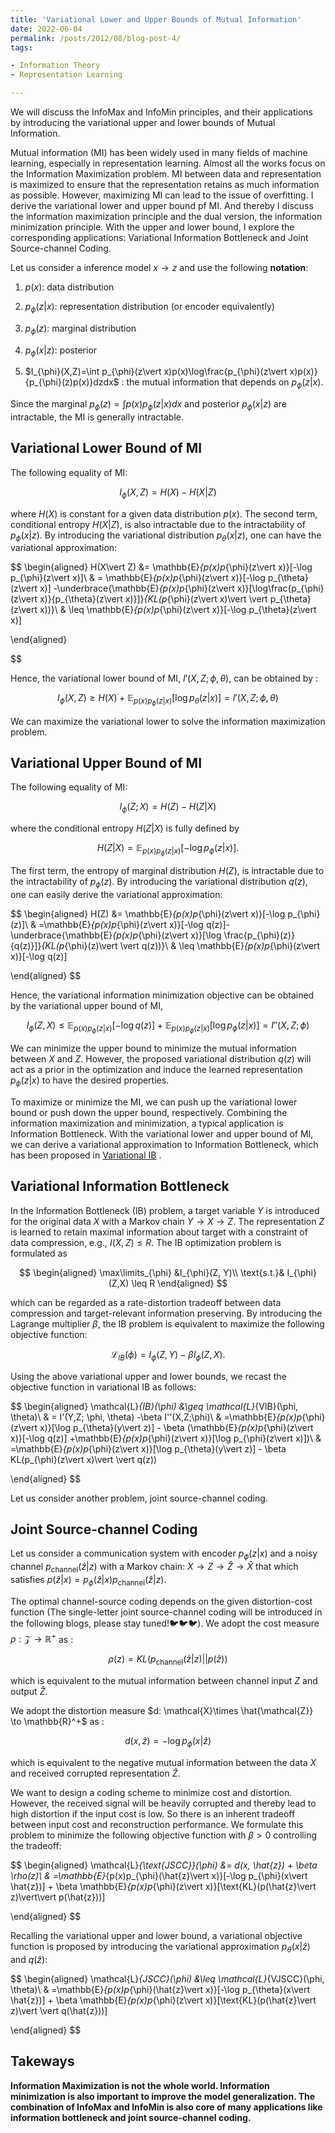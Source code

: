 ```yaml
---
title: 'Variational Lower and Upper Bounds of Mutual Information'
date: 2022-06-04
permalink: /posts/2012/08/blog-post-4/
tags:

- Information Theory
- Representation Learning

---
```


We will discuss the InfoMax and InfoMin principles, and their applications by introducing the variational upper and lower bounds of Mutual Information.

Mutual information (MI) has been widely used in many fields of machine learning, especially in representation learning. Almost all the works focus on the Information Maximization problem. MI between data and representation is maximized to ensure that the representation retains as much information as possible. However, maximizing MI can lead to the issue of overfitting. I derive the variational lower and upper bound pf MI. And thereby I discuss the information maximization principle and the dual version, the information minimization principle. With the upper and lower bound, I explore the corresponding applications: Variational Information Bottleneck and Joint Source-channel Coding.

Let us consider a inference model $x\to z$ and use the following **notation**:

1. $p(x)$: data distribution

2. $p_{\phi}(z\vert x)$:  representation distribution (or encoder equivalently)

3. $p_{\phi}(z)$: marginal distribution

4. $p_{\phi}(x\vert z)$:  posterior

5. $I_{\phi}(X,Z)=\int p_{\phi}(z\vert x)p(x)\log\frac{p_{\phi}(z\vert x)p(x)}{p_{\phi}(z)p(x)}dzdx$ : the mutual information that depends on $p_{\phi}(z\vert x)$.

Since the marginal $p_{\phi}(z) = \int p(x)p_{\phi}(z\vert x)dx$ and posterior $p_{\phi}(x\vert z)$ are intractable, the MI is generally intractable.

## Variational Lower Bound of MI

The following equality of MI: 

$$
I_{\phi}(X,Z) = H(X)-H(X\vert Z)
$$

where $H(X)$ is constant for a given data distribution $p(x)$. The second term, conditional entropy $H(X\vert Z)$, is also intractable due to the intractability of $p_{\phi}(x\vert z)$.  By introducing the variational distribution $p_{\theta}(x\vert z)$, one can have the variational approximation:

$$
\begin{aligned}
H(X\vert Z) &= \mathbb{E}_{p(x)p_{\phi}(z\vert x)}[-\log p_{\phi}(z\vert x)]\\
& = \mathbb{E}_{p(x)p_{\phi}(z\vert x)}[-\log p_{\theta}(z\vert x)] -\underbrace{\mathbb{E}_{p(x)p_{\phi}(z\vert x)}[\log\frac{p_{\phi}(z\vert x)}{p_{\theta}(z\vert x)}]}_{KL(p_{\phi}(z\vert x)\vert \vert p_{\theta}(z\vert x))}\\
& \leq \mathbb{E}_{p(x)p_{\phi}(z\vert x)}[-\log p_{\theta}(z\vert x)]

\end{aligned}


$$

Hence, the variational lower bound of MI, $I'(X,Z; \phi, \theta)$, can be obtained by :

$$
I_{\phi}(X,Z) \geq H(X)+\mathbb{E}_{p(x)p_{\phi}(z\vert x)}[\log p_{\theta}(z\vert x)] = I'(X,Z; \phi, \theta)
$$

We can maximize the variational lower to solve the information maximization problem.

## Variational Upper Bound of MI

The following equality of MI:

$$
I_{\phi}(Z;X) = H(Z) -H(Z\vert X)
$$

where the conditional entropy $H(Z\vert X)$ is fully defined by 

$$
H(Z\vert X) = \mathbb{E}_{p(x)p_{\phi}(z\vert x)}[-\log p_{\phi}(z\vert x)].
$$

The first term, the entropy of marginal distribution $H(Z)$, is intractable due to the intractability of $p_{\phi}(z)$. By introducing the variational distribution $q(z)$, one can easily derive the variational approximation:

$$
\begin{aligned}
H(Z) &= \mathbb{E}_{p(x)p_{\phi}(z\vert x)}[-\log p_{\phi}(z)]\\
& =\mathbb{E}_{p(x)p_{\phi}(z\vert x)}[-\log q(z)]- \underbrace{\mathbb{E}_{p(x)p_{\phi}(z\vert x)}[\log \frac{p_{\phi}(z)}{q(z)}]}_{KL(p_{\phi}(z)\vert \vert q(z))}\\
& \leq \mathbb{E}_{p(x)p_{\phi}(z\vert x)}[-\log q(z)]

\end{aligned}
$$

Hence, the variational information minimization objective can be obtained by the variational upper bound of MI,

$$
I_{\phi}(Z,X) \leq \mathbb{E}_{p(x)p_{\phi}(z\vert x)}[-\log q(z)] +\mathbb{E}_{p(x)p_{\phi}(z\vert x)}[\log p_{\phi}(z\vert x)] = I''(X,Z;\phi)
$$

We can minimize the upper bound to minimize the mutual information between $X$ and $Z$. However, the proposed variational distribution $q(z)$ will act as a prior in the optimization and induce the learned representation $p_{\phi}(z\vert x)$ to have the desired properties. 

To maximize or minimize the MI, we can push up the variational lower bound or push down the upper bound, respectively. Combining the information maximization and minimization, a typical application is Information Bottleneck. With the variational lower and upper bound of MI, we can derive a variational approximation to Information Bottleneck, which has been proposed in [Variational IB](https://arxiv.org/abs/1612.00410v7) .

## Variational Information Bottleneck

In the Information Bottleneck (IB) problem, a target variable $Y$ is introduced for the original data $X$ with a Markov chain $Y\to X \to Z$. The representation $Z$ is learned to retain maximal information about target with a constraint of data compression, e.g., $I(X,Z)\leq R$. The IB optimization problem is formulated as 

$$
\begin{aligned}
\max\limits_{\phi} &I_{\phi}(Z, Y)\\
 \text{s.t.}& I_{\phi}(Z,X) \leq R
\end{aligned}
$$

which can be regarded as a rate-distortion tradeoff between data compression and  target-relevant information preserving. By introducing the Lagrange multiplier $\beta$, the IB problem is equivalent to maximize the following objective function:

$$
\mathcal{L}_{IB}(\phi) = I_{\phi}(Z,Y)-\beta I_{\phi}(Z,X).
$$

Using the above variational upper and lower bounds, we recast the objective function in variational IB as follows:

$$
\begin{aligned}
\mathcal{L}_{IB}(\phi) &\geq \mathcal{L}_{VIB}(\phi, \theta)\\
&  = I'(Y,Z; \phi, \theta) -\beta I''(X,Z;\phi)\\
&  =\mathbb{E}_{p(x)p_{\phi}(z\vert x)}[\log p_{\theta}(y\vert z)] - \beta (\mathbb{E}_{p(x)p_{\phi}(z\vert x)}[-\log q(z)] +\mathbb{E}_{p(x)p_{\phi}(z\vert x)}[\log p_{\phi}(z\vert x)])\\
& =\mathbb{E}_{p(x)p_{\phi}(z\vert x)}[\log p_{\theta}(y\vert z)] - \beta KL(p_{\phi}(z\vert x)\vert \vert q(z))

\end{aligned}
$$

Let us consider another problem, joint source-channel coding.

## Joint Source-channel Coding

Let us consider a communication system with encoder $p_{\phi}(z\vert x)$ and a noisy channel $p_{\text{channel}}(\hat{z}\vert z)$ with a Markov chain: $X\to Z\to \hat{Z}\to \hat{X}$ that which satisfies $p(\hat{z}\vert x) = p_{\phi}(\hat{z}\vert x)p_{\text{channel}}(\hat{z}\vert z)$.

The optimal channel-source coding depends on the given distortion-cost function (The single-letter joint source-channel coding will be introduced in the following blogs, please stay tuned!🐦🐦🐦). We adopt the cost measure $\rho: \mathcal{Z}\to \mathbb{R}^+$ as :

$$
\rho(z) = KL(p_{\text{channel}}(\hat{z}\vert z)\vert\vert p(\hat{z}))
$$

which is equivalent to the mutual information between channel input $Z$ and output $\hat{Z}$.

We adopt the distortion measure $d: \mathcal{X}\times \hat{\mathcal{Z}} \to \mathbb{R}^+$ as :

$$
d(x, \hat{z}) = -\log p_{\phi}(x\vert \hat{z})
$$

which is equivalent to the negative mutual information between the data $X$ and received corrupted representation $\hat{Z}$.

We want to design a coding scheme to minimize cost and distortion. However, the received signal will be heavily corrupted and thereby lead to high distortion if the input cost is low. So there is an inherent tradeoff between input cost and reconstruction performance. We formulate this problem to minimize the following objective function with $\beta > 0$ controlling the tradeoff:

$$
\begin{aligned}
\mathcal{L}_{\text{JSCC}}(\phi) &= d(x, \hat{z}) + \beta \rho(z)\\
& =\mathbb{E}_{p(x)p_{\phi}(\hat{z}\vert x)}[-\log p_{\phi}(x\vert \hat{z})] + \beta \mathbb{E}_{p(x)p_{\phi}(z\vert x)}[\text{KL}(p(\hat{z}\vert z)\vert\vert p(\hat{z}))]

\end{aligned}
$$

Recalling the variational upper and lower bound, a variational objective function is proposed by introducing the variational approximation $p_{\theta}(x\vert \hat{z})$ and $q(\hat{z})$:

$$
\begin{aligned}
\mathcal{L}_{JSCC}(\phi) &\leq \mathcal{L}_{VJSCC}(\phi, \theta)\\
&  =\mathbb{E}_{p(x)p_{\phi}(\hat{z}\vert x)}[-\log p_{\theta}(x\vert \hat{z})] + \beta \mathbb{E}_{p(x)p_{\phi}(z\vert x)}[\text{KL}(p(\hat{z}\vert z)\vert \vert q(\hat{z}))]

\end{aligned}
$$

## Takeways

**Information Maximization is not the whole world. Information minimization is also important to improve the model generalization. The combination of InfoMax and InfoMin is also core of many applications like information bottleneck and joint source-channel coding.**
